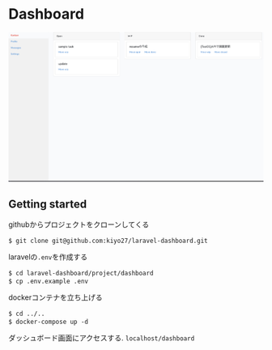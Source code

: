 # Dashboard

![screenshot](./screenshot.png)

## Getting started

githubからプロジェクトをクローンしてくる

```
$ git clone git@github.com:kiyo27/laravel-dashboard.git
```

laravelの``.env``を作成する

```
$ cd laravel-dashboard/project/dashboard
$ cp .env.example .env
```

dockerコンテナを立ち上げる

```
$ cd ../..
$ docker-compose up -d
```

ダッシュボード画面にアクセスする. ``localhost/dashboard``